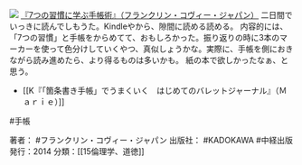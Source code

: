 
[![](https://images-fe.ssl-images-amazon.com/images/I/41lEqghlDgL._SL160_.jpg)](http://www.amazon.co.jp/exec/obidos/ASIN/4046010657/choiyaki81-22/ref=nosim)
[『7つの習慣に学ぶ手帳術』（フランクリン・コヴィー・ジャパン）](http://www.amazon.co.jp/exec/obidos/ASIN/4046010657/choiyaki81-22/ref=nosim)
二日間でいっきに読んでしもうた。Kindleやから、隙間に読める読める。
内容的には、「7つの習慣」と手帳をからめてて、おもしろかった。振り返りの時に3本のマーカーを使って色分けしていくやつ、真似しょうかな。実際に、手帳を側におきながら読み進めたら、より得るものは多いかも。
紙の本で欲しかったなぁ、と思う。

- [[K『「箇条書き手帳」でうまくいく　はじめてのバレットジャーナル』（Ｍａｒｉｅ）]]

#手帳 

著者： #フランクリン・コヴィー・ジャパン 
出版社： #KADOKAWA #中経出版
発行：2014
分類：[[15倫理学、道徳]]
